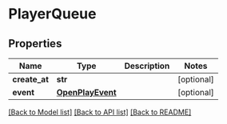 # PlayerQueue

## Properties
Name | Type | Description | Notes
------------ | ------------- | ------------- | -------------
**create_at** | **str** |  | [optional] 
**event** | [**OpenPlayEvent**](OpenPlayEvent.md) |  | [optional] 

[[Back to Model list]](../README.md#documentation-for-models) [[Back to API list]](../README.md#documentation-for-api-endpoints) [[Back to README]](../README.md)


